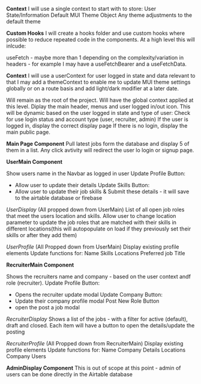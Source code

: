 **Context** I will use a single context to start with to store: User State/Information Default MUI
Theme Object Any theme adjustments to the default theme

**Custom Hooks** I will create a hooks folder and use custom hooks where possible to reduce repeated
code in the components. At a high level this will inlcude:

useFetch - maybe more than 1 depending on the complexity/variation in headers - for example I may
have a useFetchBearer and a useFetchData.

**Context**
I will use a userContext for user logged in state and data relevant to that 
I may add a themeContext to enable me to update MUI theme settings globally or on a route basis and add light/dark modifier at a later date.

<App />
Will remain as the root of the project. Will have the global context applied at this level.

<NavBar />
Diplay the main header, menus and user logged in/out icon. This will be dynamic based on the user logged in state and type of user:
Check for use login status and account type (user, recruiter, admin) If the user is logged in,
display the correct display page If there is no login, display the main public page.


**Main Page Component**
Pull latest jobs form the database and display 5 of them in a list. Any click avtivity will redirect the user lo login or signup page.

**UserMain Component** 

Show users name in the Navbar as logged in user
Update Profile Button:
- Allow user to update their details 
Update Skills Button:
- Allow user to update their job skills & Submit these details - it will save to the airtable database or firebase

*UserDisplay* (All propped down from UserMain)
List of all open job roles that meet the users location and skills. 
Allow user to change location parameter to update the job roles that are matched with their skills in different locations(this will autopopulate on load if they previously set their skills or after they add them)

*UserProfile* (All Propped down from UserMain)
Display existing profile elements
Update functions for:
Name
Skills
Locations
Preferred job Title

**RecruiterMain Component** 

Shows the recruiters name and company - based on the user context andf role (recruiter).
Update Profile Button:
- Opens the recruiter update modal 
Update Company Button:
- Update their company profile modal
Post New Role Button
- open the post a job modal 

*RecruiterDisplay*
Shows a list of the jobs - with a filter for active (default), draft and closed. Each item will have a button to open the details/update the posting

*RecruiterProfile* (All Propped down from RecruiterMain)
Display existing profile elements
Update functions for:
Name
Company Details
Locations
Company Users



**AdminDisplay Component** This is out of scope at this point - admin of users can be done directly
in the Airtable database
